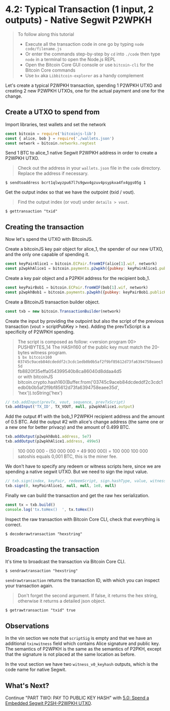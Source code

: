# 4.2: Typical Transaction (1 input, 2 outputs) - Native Segwit P2WPKH

> To follow along this tutorial
> * Execute all the transaction code in one go by typing `node code/filename.js`   
> * Or enter the commands step-by-step by `cd` into `./code` then type `node` in a terminal to open the Node.js REPL   
> * Open the Bitcoin Core GUI console or use `bitcoin-cli` for the Bitcoin Core commands
> * Use `bx` aka `Libbitcoin-explorer` as a handy complement 

Let's create a typical P2WPKH transaction, spending 1 P2WPKH UTXO and creating 2 new P2WPKH UTXOs, one for the actual 
payment and one for the change.


## Create a UTXO to spend from
 
Import libraries, test wallets and set the network
```javascript
const bitcoin = require('bitcoinjs-lib')
const { alice, bob } = require('./wallets.json')
const network = bitcoin.networks.regtest
```

Send 1 BTC to alice_1 native Segwit P2WPKH address in order to create a P2WPKH UTXO.
> Check out the address in your `wallets.json` file in the `code` directory. Replace the address if necessary.
```
$ sendtoaddress bcrt1qlwyzpu67l7s9gwv4gzuv4psypkxa4fx4ggs05g 1
```

Get the output index so that we have the outpoint (txid / vout).
> Find the output index (or vout) under `details > vout`.
```
$ gettransaction "txid"
```


## Creating the transaction

Now let's spend the UTXO with BitcoinJS.

Create a bitcoinJS key pair object for alice_1, the spender of our new UTXO, and the only one capable of spending it. 
```javascript
const keyPairAlice1 = bitcoin.ECPair.fromWIF(alice[1].wif, network)
const p2wpkhAlice1 = bitcoin.payments.p2wpkh({pubkey: keyPairAlice1.publicKey, network})
```

Create a key pair object and a P2PKH address for the recipient bob_1.
```javascript
const keyPairBob1 = bitcoin.ECPair.fromWIF(bob[1].wif, network)
const p2wpkhBob1 = bitcoin.payments.p2wpkh({pubkey: keyPairBob1.publicKey, network})
```

Create a BitcoinJS transaction builder object.
```javascript
const txb = new bitcoin.TransactionBuilder(network)
```

Create the input by providing the outpoint but also the script of the previous transaction (vout > scriptPubKey > hex).
Adding the prevTxScript is a specificity of P2WPKH spending.
> The script is composed as follow: <version program 00> PUSHBYTES_14 <witness program>
> The HASH160 of the public key must match the 20-bytes witness program. <br/>
> `$ bx bitcoin160 03745c9aceb84dcdeddf2c3cdc1edb0b0b5af2f9bf85612d73fa6394758eaee35d` <br/>
> fb8820f35effa054399540b8ca86040d8ddaa4d5 <br/>
> or with bitcoinJS
> bitcoin.crypto.hash160(Buffer.from('03745c9aceb84dcdeddf2c3cdc1edb0b0b5af2f9bf85612d73fa6394758eaee35d', 'hex')).toString('hex')
```javascript
// txb.addInput(prevTx, vout, sequence, prevTxScript)
txb.addInput('TX_ID', TX_VOUT, null, p2wpkhAlice1.output) 
```

Add the output #1 with the bob_1 P2WPKH recipient address and the amount of 0.5 BTC.
Add the output #2 with alice's change address (the same one or a new one for better privacy) and the amount of 0.499 BTC.
```javascript
txb.addOutput(p2wpkhBob1.address, 5e7)
txb.addOutput(p2wpkhAlice1.address, 499e5)
```

> 100 000 000 - (50 000 000 + 49 900 000) = 100 000
> 100 000 satoshis equals 0,001 BTC, this is the miner fee.

We don't have to specify any redeem or witness scripts here, since we are spending a native segwit UTXO.
But we need to sign the input value.
```javascript
// txb.sign(index, keyPair, redeemScript, sign.hashType, value, witnessScript)
txb.sign(0, keyPairAlice1, null, null, 1e8, null)
```

Finally we can build the transaction and get the raw hex serialization.
```javascript
const tx = txb.build()
console.log('tx.toHex()  ', tx.toHex())
```

Inspect the raw transaction with Bitcoin Core CLI, check that everything is correct.
```
$ decoderawtransaction "hexstring"
```


## Broadcasting the transaction

It's time to broadcast the transaction via Bitcoin Core CLI.
```
$ sendrawtransaction "hexstring"
```

`sendrawtransaction` returns the transaction ID, with which you can inspect your transaction again.
> Don't forget the second argument. If false, it returns the hex string, otherwise it returns a detailed json object.
```
$ getrawtransaction "txid" true
```


## Observations

In the vin section we note that `scriptSig` is empty and that we have an additional `txinwitness` field which contains 
Alice signature and public key. The semantics of P2WPKH is the same as the semantics of P2PKH, except that the signature 
is not placed at the same location as before.

In the vout section we have two `witness_v0_keyhash` outputs, which is the code name for native Segwit.


## What's Next?

Continue "PART TWO: PAY TO PUBLIC KEY HASH" with [5.0: Spend a Embedded Segwit P2SH-P2WPKH UTXO](05_0_P2SH_P2WPKH_Spend_1_1.md).
